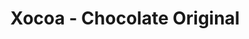 ---
title: "Xocoa - Chocolate Original"
url: /la-plata/xocoa-chocolate-original/
shop: confitería
---
